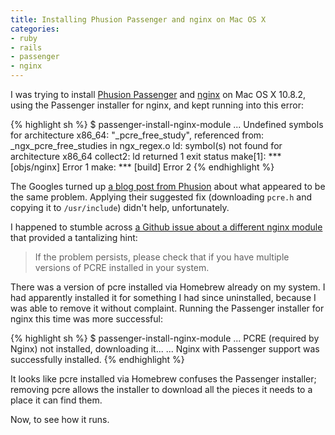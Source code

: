 ```yaml
---
title: Installing Phusion Passenger and nginx on Mac OS X
categories:
- ruby
- rails
- passenger
- nginx
---
```

I was trying to install [Phusion Passenger](https://www.phusionpassenger.com) and [nginx](http://nginx.org)
on Mac OS X 10.8.2, using the Passenger installer for nginx, and kept running into this error:

{% highlight sh %}
  $ passenger-install-nginx-module
  ...
  Undefined symbols for architecture x86_64:
    "_pcre_free_study", referenced from:
        _ngx_pcre_free_studies in ngx_regex.o
  ld: symbol(s) not found for architecture x86_64
  collect2: ld returned 1 exit status
  make[1]: *** [objs/nginx] Error 1
  make: *** [build] Error 2
{% endhighlight %}

The Googles turned up [a blog post from Phusion](http://blog.phusion.nl/2012/10/26/fixing-nginx-pcre-compilation-issues-on-os-x-2/)
about what appeared to be the same problem. Applying their suggested fix (downloading `pcre.h` and copying it to `/usr/include`)
didn't help, unfortunately.

I happened to stumble across [a Github issue about a different nginx module](https://github.com/agentzh/ngx_openresty/issues/3)
that provided a tantalizing hint:

> If the problem persists, please check that if you have multiple versions of PCRE installed in your system.

There was a version of pcre installed via Homebrew already on my system. I had apparently installed it for something I had since
uninstalled, because I was able to remove it without complaint. Running the Passenger installer for nginx this time was more
successful:

{% highlight sh %}
  $ passenger-install-nginx-module
  ...
  PCRE (required by Nginx) not installed, downloading it...
  ...
  Nginx with Passenger support was successfully installed.
{% endhighlight %}

It looks like pcre installed via Homebrew confuses the Passenger installer; removing pcre allows the installer to download
all the pieces it needs to a place it can find them.

Now, to see how it runs.
